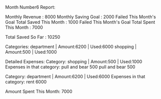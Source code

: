 Month Number6 Report:


Monthly Revenue : 8000
Monthly Saving Goal : 2000 Failed This Month's Goal
Total Saved This Month : 1000 Failed This Month's Goal
Total Spent This Month : 7000

Total Saved So Far : 10250

Categories:
department   |   Amount:6200   |   Used:6000
shopping   |   Amount:500   |   Used:1000

Detailed Expenses:
Category: shopping   |   Amount:500   |   Used:1000
Expenses in that category: 
pull and bear 500
pull and bear 500

Category: department   |   Amount:6200   |   Used:6000
Expenses in that category: 
rent 6000

Amount Spent This Month: 7000
